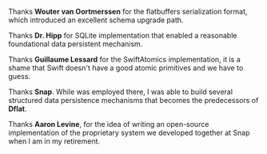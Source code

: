 
Thanks **Wouter van Oortmerssen** for the flatbuffers serialization format, which introduced an excellent schema upgrade path.

Thanks **Dr. Hipp** for SQLite implementation that enabled a reasonable foundational data persistent mechanism.

Thanks **Guillaume Lessard** for the SwiftAtomics implementation, it is a shame that Swift doesn't have a good atomic primitives and we have to guess.

Thanks **Snap**. While was employed there, I was able to build several structured data persistence mechanisms that becomes the predecessors of **Dflat**.

Thanks **Aaron Levine**, for the idea of writing an open-source implementation of the proprietary system we developed together at Snap when I am in my retirement.
